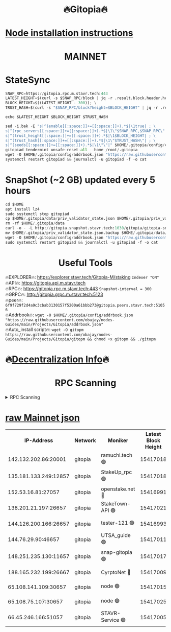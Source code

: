<h1 align="center"> 🔥Gitopia🔥</h1>

[Node installation instructions](https://github.com/obajay/nodes-Guides/tree/main/Projects/Gitopia)
=

<h1 align="center"> MAINNET</h1>

# StateSync
```python
SNAP_RPC=https://gitopia.rpc.m.stavr.tech:443
LATEST_HEIGHT=$(curl -s $SNAP_RPC/block | jq -r .result.block.header.height); \
BLOCK_HEIGHT=$((LATEST_HEIGHT - 300)); \
TRUST_HASH=$(curl -s "$SNAP_RPC/block?height=$BLOCK_HEIGHT" | jq -r .result.block_id.hash)

echo $LATEST_HEIGHT $BLOCK_HEIGHT $TRUST_HASH

sed -i.bak -E "s|^(enable[[:space:]]+=[[:space:]]+).*$|\1true| ; \
s|^(rpc_servers[[:space:]]+=[[:space:]]+).*$|\1\"$SNAP_RPC,$SNAP_RPC\"| ; \
s|^(trust_height[[:space:]]+=[[:space:]]+).*$|\1$BLOCK_HEIGHT| ; \
s|^(trust_hash[[:space:]]+=[[:space:]]+).*$|\1\"$TRUST_HASH\"| ; \
s|^(seeds[[:space:]]+=[[:space:]]+).*$|\1\"\"|" $HOME/.gitopia/config/config.toml
gitopiad tendermint unsafe-reset-all --home /root/.gitopia
wget -O $HOME/.gitopia/config/addrbook.json "https://raw.githubusercontent.com/obajay/nodes-Guides/main/Projects/Gitopia/addrbook.json"
systemctl restart gitopiad && journalctl -u gitopiad -f -o cat
```
# SnapShot (~2 GB) updated every 5 hours
```python
cd $HOME
apt install lz4
sudo systemctl stop gitopiad
cp $HOME/.gitopia/data/priv_validator_state.json $HOME/.gitopia/priv_validator_state.json.backup
rm -rf $HOME/.gitopia/data
curl -o - -L http://gitopia.snapshot.stavr.tech:1030/gitopia/gitopia-snap.tar.lz4 | lz4 -c -d - | tar -x -C $HOME/.gitopia --strip-components 2
mv $HOME/.gitopia/priv_validator_state.json.backup $HOME/.gitopia/data/priv_validator_state.json
wget -O $HOME/.gitopia/config/addrbook.json "https://raw.githubusercontent.com/obajay/nodes-Guides/main/Projects/Gitopia/addrbook.json"
sudo systemctl restart gitopiad && journalctl -u gitopiad -f -o cat
```
 <h1 align="center"> Useful Tools</h1>

🔥EXPLORER🔥:      https://explorer.stavr.tech/Gitopia-M/staking  `Indexer "ON"` \
🔥API🔥: 			 		 https://gitopia.api.m.stavr.tech \
🔥RPC🔥:           https://gitopia.rpc.m.stavr.tech:443              `Snapshot-interval = 300` \
🔥GRPC🔥:          http://gitopia.grpc.m.stavr.tech:5123 \
🔥peer🔥:					 `6f9f729f2d4a9c3cbab3130157f5200a61bbb273@gitopia.peers.stavr.tech:51056` \
🔥Addrbook🔥:    ```wget -O $HOME/.gitopia/config/addrbook.json "https://raw.githubusercontent.com/obajay/nodes-Guides/main/Projects/Gitopia/addrbook.json"``` \
🔥Auto_install script🔥: ```wget -O gitopm https://raw.githubusercontent.com/obajay/nodes-Guides/main/Projects/Gitopia/gitopm && chmod +x gitopm && ./gitopm```

🔥[Decentralization Info](https://github.com/obajay/StateSync-snapshots/tree/main/Projects/Gitopia/Decentralization)🔥
=

<h1 align="center"> RPC Scanning</h1>

<details>
<summary>RPC Scanning</summary>

<h2 align="center"> We scan nodes in real time every 4 hours. And we provide the final result of RPC endpoints.
We cannot influence the operation of these nodes in any way. </h2>


```python
If Voting Power is higher than 0 --> then the Node is a validator of the network and may be subject to attack and be a potential threat to the chain.
```
```python
We marked such validators with a red symbol
```

</details>

[raw Mainnet json](https://rpc-check.gitopm.stavr.tech/gitopm/rpc-gitopm-result.json)
=

<table><tr><th>IP-Address</th><th>Network</th><th>Moniker</th><th>Latest Block Height</th><th>Earliest Block Height</th><th>Catching Up</th><th>Tx Index</th><th>Voting Power</th><th>Scan Time</th></tr><tr><td>142.132.202.86:20001</td><td>gitopia</td><td>ramuchi.tech 🟢</td><td>15417018</td><td>6548337</td><td>False</td><td>on</td><td>0</td><td>2024-03-16T11:06:16.504255224UTC</td></tr><tr><td>135.181.133.249:12857</td><td>gitopia</td><td>StakeUp_rpc 🟢</td><td>15417018</td><td>8010001</td><td>False</td><td>on</td><td>0</td><td>2024-03-16T11:06:16.804965297UTC</td></tr><tr><td>152.53.16.81:27057</td><td>gitopia</td><td>openstake.net 🔴</td><td>15416991</td><td>10455001</td><td>False</td><td>off</td><td>61426</td><td>2024-03-16T11:05:33.584828844UTC</td></tr><tr><td>138.201.21.197:26657</td><td>gitopia</td><td>StakeTown-API 🟢</td><td>15417021</td><td>12733501</td><td>False</td><td>on</td><td>0</td><td>2024-03-16T11:06:21.209787032UTC</td></tr><tr><td>144.126.200.166:26657</td><td>gitopia</td><td>tester-121 🟢</td><td>15416993</td><td>12832814</td><td>False</td><td>off</td><td>0</td><td>2024-03-16T11:05:35.935236894UTC</td></tr><tr><td>144.76.29.90:46657</td><td>gitopia</td><td>UTSA_guide 🟢</td><td>15417011</td><td>13035301</td><td>False</td><td>on</td><td>0</td><td>2024-03-16T11:06:05.458298748UTC</td></tr><tr><td>148.251.235.130:11657</td><td>gitopia</td><td>snap-gitopia 🟢</td><td>15417017</td><td>14941501</td><td>False</td><td>on</td><td>0</td><td>2024-03-16T11:06:14.268483096UTC</td></tr><tr><td>188.165.232.199:26667</td><td>gitopia</td><td>CyrptoNet 🔴</td><td>15417009</td><td>15044042</td><td>False</td><td>off</td><td>18672</td><td>2024-03-16T11:06:01.176329079UTC</td></tr><tr><td>65.108.141.109:30657</td><td>gitopia</td><td>node 🟢</td><td>15417015</td><td>15095965</td><td>False</td><td>on</td><td>0</td><td>2024-03-16T11:06:11.959923011UTC</td></tr><tr><td>65.108.75.107:30657</td><td>gitopia</td><td>node 🟢</td><td>15417025</td><td>15146660</td><td>False</td><td>on</td><td>0</td><td>2024-03-16T11:06:27.626655343UTC</td></tr><tr><td>66.45.246.166:51057</td><td>gitopia</td><td>STAVR-Service 🟢</td><td>15417005</td><td>15405001</td><td>False</td><td>on</td><td>0</td><td>2024-03-16T11:05:54.828458784UTC</td></tr></table>
